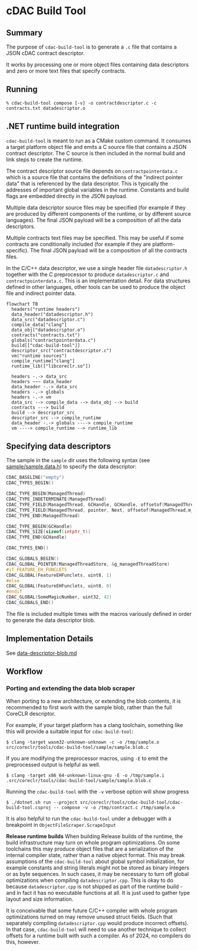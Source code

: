 # cDAC Build Tool

## Summary

The purpose of `cdac-build-tool` is to generate a `.c` file that contains a JSON cDAC contract descriptor.

It works by processing one or more object files containing data descriptors and zero or more text
files that specify contracts.

## Running

```console
% cdac-build-tool compose [-v] -o contractdescriptor.c -c contracts.txt datadescriptor.o
```
## .NET runtime build integration

`cdac-build-tool` is meant to run as a CMake custom command.
It consumes a target platform object file and emits a C source
file that contains a JSON contract descriptor.  The C source
is then included in the normal build and link steps to create the runtime.

The contract descriptor source file depends on `contractpointerdata.c` which is a source file that contains
the definitions of the "indirect pointer data" that is referenced by the data descriptor.  This is typically the addresses of important global variables in the runtime.
Constants and build flags are embedded directly in the JSON payload.

Multiple data descriptor source files may be specified (for example if they are produced by different components of the runtime, or by different source languages).  The final JSON payload will be a composition of all the data descriptors.

Multiple contracts text files may be specified.  This may be useful if some contracts are conditionally included (for example if they are platform-specific).  The final JSON payload will be a composition of all the contracts files.

In the C/C++ data descriptor, we use a single header file `datadescriptor.h` together with the C preprocessor to produce `datadescriptor.c` and `contractpointerdata.c`.
This is an implementation detail. For data structures defined in other languages, other tools can be used to produce the object file and indirect pointer data. 

```mermaid
flowchart TB
  headers("runtime headers")
  data_header("datadescriptor.h")
  data_src("datadescriptor.c")
  compile_data["clang"]
  data_obj("datadescriptor.o")
  contracts("contracts.txt")
  globals("contractpointerdata.c")
  build[["cdac-build-tool"]]
  descriptor_src("contractdescriptor.c")
  vm("runtime sources")
  compile_runtime["clang"]
  runtime_lib(["libcoreclr.so"])

  headers -.-> data_src
  headers ~~~ data_header
  data_header -.-> data_src
  headers -.-> globals
  headers -.-> vm
  data_src --> compile_data --> data_obj --> build
  contracts ---> build
  build --> descriptor_src
  descriptor_src --> compile_runtime
  data_header -.-> globals ----> compile_runtime
  vm ----> compile_runtime --> runtime_lib
```


## Specifying data descriptors

The sample in the `sample` dir uses the following syntax (see [sample/sample.data.h](sample/sample.data.h)) to specify the data descriptor:

```c
CDAC_BASELINE("empty")
CDAC_TYPES_BEGIN()

CDAC_TYPE_BEGIN(ManagedThread)
CDAC_TYPE_INDETERMINATE(ManagedThread)
CDAC_TYPE_FIELD(ManagedThread, GCHandle, GCHandle, offsetof(ManagedThread,m_gcHandle))
CDAC_TYPE_FIELD(ManagedThread, pointer, Next, offsetof(ManagedThread,m_next))
CDAC_TYPE_END(ManagedThread)

CDAC_TYPE_BEGIN(GCHandle)
CDAC_TYPE_SIZE(sizeof(intptr_t))
CDAC_TYPE_END(GCHandle)

CDAC_TYPES_END()

CDAC_GLOBALS_BEGIN()
CDAC_GLOBAL_POINTER(ManagedThreadStore, &g_managedThreadStore)
#if FEATURE_EH_FUNCLETS
CDAC_GLOBAL(FeatureEHFunclets, uint8, 1)
#else
CDAC_GLOBAL(FeatureEHFunclets, uint8, 0)
#endif
CDAC_GLOBAL(SomeMagicNumber, uint32, 42)
CDAC_GLOBALS_END()
```

The file is included multiple times with the macros variously defined in order to generate the
data descriptor blob.

## Implementation Details

See [data-descriptor-blob.md](./data-descriptor-blob.md)

## Workflow

### Porting and extending the data blob scraper

When porting to a new architecture, or extending the blob contents, it is recommended to
first work with the sample blob, rather than the full CoreCLR descriptor.

For example, if your target platform has a clang toolchain, something like this will provide a suitable
input for `cdac-build-tool`:

```console
$ clang -target wasm32-unknown-unknown -c -o /tmp/sample.o src/coreclr/tools/cdac-build-tool/sample/sample.blob.c
```

If you are modifying the preprocessor macros, using `-E` to emit the preprocessed output is helpful as well.

```console
$ clang -target x86_64-unknown-linux-gnu -E -o /tmp/sample.i .src/coreclr/tools/cdac-build-tool/sample/sample.blob.c
```

Running the `cdac-build-tool` with the `-v` verbose option will show progress

```console
$ ./dotnet.sh run --project src/coreclr/tools/cdac-build-tool/cdac-build-tool.csproj -- compose -v -o /tmp/contract.c /tmp/sample.o
```

It is also helpful to run the `cdac-build-tool` under a debugger with a breakpoint in `ObjectFileScraper.ScrapeInput`

**Release runtime builds** When building Release builds of the runtime, the build infrastructure
may turn on whole program optimizations.  On some toolchains this may produce object files that
are a serialization of the internal compiler state, rather than a native object format.  This may break
assumptions of the `cdac-build-tool` about global symbol initialization, for example constants and string literals might not be stored as binary integers or as byte sequences.  In such cases, it may be
necessary to turn off global optimizations when compiling `datadescriptor.cpp`.  This is okay to do because `datadescriptor.cpp` is not shipped as part of the runtime build - and in fact it has no executable functions at all.  It is just used to gather type layout and size information.

It is conceivable that some future C/C++ compiler with whole program optimizations turned on may remove unused struct fields.  (Such that separately compiling `datadescriptor.cpp` would produce incorrect offsets). In that case, `cdac-build-tool` will need to use another technique to collect offsets for a runtime built with such a compiler.  As of 2024, no compilers do this, however.
